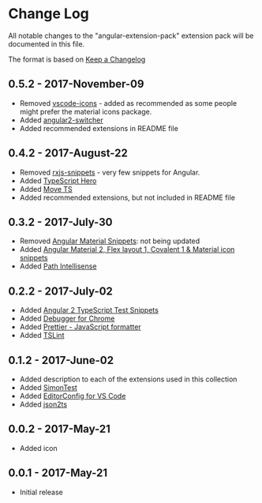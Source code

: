 # Change Log
All notable changes to the "angular-extension-pack" extension pack will be documented in this file.

The format is based on [Keep a Changelog](http://keepachangelog.com/en/1.0.0/)

## 0.5.2 - 2017-November-09
- Removed [vscode-icons](https://marketplace.visualstudio.com/items?itemName=robertohuertasm.vscode-icons) - added as recommended as some people might prefer the material icons package.
- Added [angular2-switcher](https://marketplace.visualstudio.com/items?itemName=infinity1207.angular2-switcher)
- Added recommended extensions in README file

## 0.4.2 - 2017-August-22
- Removed [rxjs-snippets](https://marketplace.visualstudio.com/items?itemName=pkosta2006.rxjs-snippets) - very few snippets for Angular.
- Added [TypeScript Hero](https://marketplace.visualstudio.com/items?itemName=rbbit.typescript-hero)
- Added [Move TS](https://marketplace.visualstudio.com/items?itemName=stringham.move-ts)
- Added recommended extensions, but not included in README file

## 0.3.2 - 2017-July-30
- Removed [Angular Material Snippets](https://marketplace.visualstudio.com/items?itemName=4tron.angular-material-snippets): not being updated
- Added [Angular Material 2, Flex layout 1, Covalent 1 & Material icon snippets](https://marketplace.visualstudio.com/items?itemName=1tontech.angular-material)
- Added [Path Intellisense](https://marketplace.visualstudio.com/items?itemName=christian-kohler.path-intellisense)

## 0.2.2 - 2017-July-02
- Added [Angular 2 TypeScript Test Snippets](https://marketplace.visualstudio.com/items?itemName=MarinhoBrandao.Angular2Tests)
- Added [Debugger for Chrome](https://marketplace.visualstudio.com/items?itemName=msjsdiag.debugger-for-chrome)
- Added [Prettier - JavaScript formatter](https://marketplace.visualstudio.com/items?itemName=esbenp.prettier-vscode)
- Added  [TSLint](https://marketplace.visualstudio.com/items?itemName=eg2.tslint)

## 0.1.2 - 2017-June-02
- Added description to each of the extensions used in this collection
- Added [SimonTest](https://marketplace.visualstudio.com/items?itemName=SimonTest.simontest)
- Added [EditorConfig for VS Code](https://marketplace.visualstudio.com/items?itemName=EditorConfig.EditorConfig)
- Added [json2ts](https://marketplace.visualstudio.com/items?itemName=GregorBiswanger.json2ts)

## 0.0.2 - 2017-May-21
- Added icon

## 0.0.1 - 2017-May-21
- Initial release
